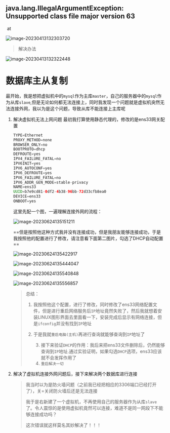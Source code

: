 ## java.lang.IllegalArgumentException: Unsupported class file major version 63

​	at

![image-20230413132303720](https://cdn.jsdelivr.net/gh/yzk656/image/202304131323767.png)

>  解决办法

![image-20230413132322448](https://cdn.jsdelivr.net/gh/yzk656/image/202304131323488.png)

# 数据库主从复制

最开始，我是想把虚拟机中的`mysql`作为主库`master`，自己的服务器中的`mysql`作为从库`slave`,但是无论如何都无法连接上，同时我发现一个问题就是虚拟机突然无法连接外网，我以为是这个问题，导致从库不能连接上主库呢

1. 解决虚拟机无法上网问题
   最初我打算使用静态代理的，修改的是ens33网关配置

   ```java
   TYPE=Ethernet
   PROXY_METHOD=none
   BROWSER_ONLY=no
   BOOTPROTO=dhcp
   DEFROUTE=yes
   IPV4_FAILURE_FATAL=no
   IPV6INIT=yes
   IPV6_AUTOCONF=yes
   IPV6_DEFROUTE=yes
   IPV6_FAILURE_FATAL=no
   IPV6_ADDR_GEN_MODE=stable-privacy
   NAME=ens33
   UUID=b7e9cd81-0df2-4b38-96bb-72d33cfb8ea0
   DEVICE=ens33
   ONBOOT=yes
   ```

   这里先配一个图，一遍理解连接外网的流程：

   ![image-20230624135151211](https://cdn.jsdelivr.net/gh/yzk656/image/202306241351492.png)

   ==但是按照他这种方式我并没有连接成功，但是我朋友能够连接成功，于是我按照他的配置进行了修改，请注意看下面第二图片，勾选了DHCP自动配置==

   ![image-20230624135422917](https://cdn.jsdelivr.net/gh/yzk656/image/202306241354503.png)

   ![image-20230624135444047](https://cdn.jsdelivr.net/gh/yzk656/image/202306241354432.png)

   ![image-20230624135540848](https://cdn.jsdelivr.net/gh/yzk656/image/202306241355189.png)

   ![image-20230624135556857](https://cdn.jsdelivr.net/gh/yzk656/image/202306241355238.png)

   > 总结：
   >
   > 1. 我按照他这个配置，进行了修改，同时修改了ens33网络配置文件，但是进行重启网络服务后`IP`地址竟然失败了，然后我就想着安装LINUX图形界面去里面看一下，安装完成后显示有网络连接，但是`ifconfig`并没有找到`IP`地址
   >
   > 2. 于是我就`重启电脑(主机)`再进行查询就能够查询到`IP`地址了
   >
   >  	3. 接下来验证`DHCP`的作用：我后来把ens33文件删除后，仍然能够查询到`IP`地址.通过实验证明，如果勾选`DHCP`选项，ens33应该就不会发挥作用了
   >  	4. `重启解决一切`

2. 解决了虚拟机连接外网问题后，接下来解决两个数据库进行连接

   > 我当时以为是防火墙问题（之前我已经把相应的3306端口已经打开了），关=关闭防火墙后还是无法连接
   >
   >  
   >
   > 我于是右新建了一个虚拟机，不再使用自己的服务器作为从库`slave`了。令人震惊的是使用虚拟机竟然可以连接，难道不是同一网段下不能够连接成功吗？
   >
   >  
   >
   > 这次错误就这样莫名其妙解决了！！！